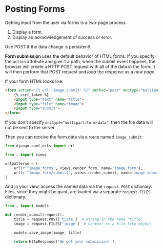 # Posting Forms

Getting input from the user via forms is a two-page process.

1. Display a form.
1. Display an acknowledgement of success or error.

Use POST if the data change is persistent!

**Form submission** uses the default behavior of HTML forms.
If you specify the `action` attribute and give it a path, when the submit event happens, the browser will create a HTTP POST request with all of the data in the form.
It will then perform that POST request and _load_ the response as a _new page_.

If your form HTML looks like:

```html
<form action="{% url 'image_submit' %}" method="post" enctype="multipart/form-data">
    {% csrf_token %}
    <input type="text" name="title">
    <input type="file" name="image">
    <input type="submit">
</form>
```

If you don't specify `enctype="multipart/form-data"`, then the file data will not be sent to the server.

Then you can receive the form data via a route named `image_submit`:

```py
from django.conf.urls import url

from . import views

urlpatterns = [
    url(r'^image_form$', views.render_form, name='image_form'),
    url(r'^image_form/submit$', views.render_submit, name='image_submit'),
]
```

And in your view, access the named data via the `request.POST` dictionary.
Files, since they might be giant, are loaded via a separate `request.FILES` dictionary.

```py
from . import models

def render_submit(request):
    title = request.POST['title']  # String in the name "title"
    image = request.FILES['image']  # Content as a file-like object

    models.save_image(image, title)

    return HttpResponse('We got your submission!')
```

